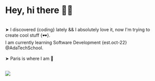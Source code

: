 # Hey,  hi there 🖖🏼 
<br />
➤ I discovered {coding} lately &&  I absolutely love it, now I'm trying to create cool stuff {🕶}. <br />
I am currently learning Software Development {est.oct-22} @AdaTechSchool.
<br />
<br />
➤ Paris is where I am 📍 <br /> <br />

![](https://media.giphy.com/media/QWkuGmMgphvmE/giphy.gif)
<!--![mac128-01](https://user-images.githubusercontent.com/102388803/210119556-fc63ac51-2228-40ab-9393-657d3bd483c2.jpg)-->

<!-- <sub>Federica Galli / Unsplash</sub>-->
<!-- ![](https://media.giphy.com/media/QWkuGmMgphvmE/giphy.gif)-->
